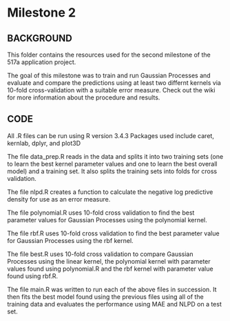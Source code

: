Milestone 2
===========

BACKGROUND
------

This folder contains the resources used for the second milestone of the 517a application project. 

The goal of this milestone was to train and run Gaussian Processes and evaluate and compare the predictions using at least two differnt kernels via 10-fold cross-validation with a suitable error measure. Check out the wiki for more information about the procedure and results.

CODE
------

All .R files can be run using R version 3.4.3
Packages used include caret, kernlab, dplyr, and plot3D

The file data_prep.R reads in the data and splits it into two training sets (one to learn the best kernel parameter values and one to learn the best overall model) and a training set. It also splits the training sets into folds for cross validation.

The file nlpd.R creates a function to calculate the negative log predictive density for use as an error measure.

The file polynomial.R uses 10-fold cross validation to find the best parameter values for Gaussian Processes using the polynomial kernel.

The file rbf.R uses 10-fold cross validation to find the best parameter value for Gaussian Processes using the rbf kernel.

The file best.R uses 10-fold cross validation to compare Gaussian Processes using the linear kernel, the polynomial kernel with parameter values found using polynomial.R and the rbf kernel with parameter value found using rbf.R.

The file main.R was written to run each of the above files in succession. It then fits the best model found using the previous files using all of the training data and evaluates the performance using MAE and NLPD on a test set.
